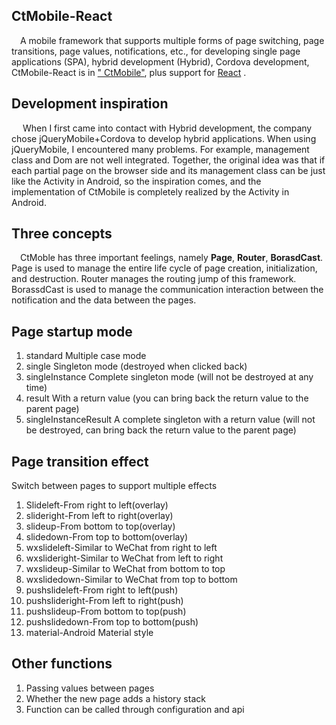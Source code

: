 ## CtMobile-React
&ensp;&ensp;A mobile framework that supports multiple forms of page switching, page transitions, page values, notifications, etc., for developing single page applications (SPA), hybrid development (Hybrid), Cordova development, CtMobile-React is in [" CtMobile"](https://github.com/playerljc/CTMobile "click to understand CtMobile"), plus support for [React](https://reactjs.org/ "click to learn React") .
## Development inspiration
&ensp;&ensp; When I first came into contact with Hybrid development, the company chose jQueryMobile+Cordova to develop hybrid applications. When using jQueryMobile, I encountered many problems. For example, management class and Dom are not well integrated. Together, the original idea was that if each partial page on the browser side and its management class can be just like the Activity in Android, so the inspiration comes, and the implementation of CtMobile is completely realized by the Activity in Android.
## Three concepts
&ensp;&ensp;CtMoble has three important feelings, namely **Page**, **Router**, **BorasdCast**.
Page is used to manage the entire life cycle of page creation, initialization, and destruction. Router manages the routing jump of this framework. BorassdCast is used to manage the communication interaction between the notification and the data between the pages.
## Page startup mode
 1. standard
 Multiple case mode
 2. single
 Singleton mode (destroyed when clicked back)
 3. singleInstance
 Complete singleton mode (will not be destroyed at any time)
 4. result
 With a return value (you can bring back the return value to the parent page)
 5. singleInstanceResult
 A complete singleton with a return value (will not be destroyed, can bring back the return value to the parent page)
## Page transition effect
 Switch between pages to support multiple effects

 1. Slideleft-From right to left(overlay)
 2. slideright-From left to right(overlay)
 3. slideup-From bottom to top(overlay)
 4. slidedown-From top to bottom(overlay)
 5. wxslideleft-Similar to WeChat from right to left
 6. wxslideright-Similar to WeChat from left to right
 7. wxslideup-Similar to WeChat from bottom to top
 8. wxslidedown-Similar to WeChat from top to bottom
 9. pushslideleft-From right to left(push)
 10. pushslideright-From left to right(push)
 11. pushslideup-From bottom to top(push)
 12. pushslidedown-From top to bottom(push)
 13. material-Android Material style
##  Other functions
 1. Passing values between pages
 2. Whether the new page adds a history stack
 3. Function can be called through configuration and api